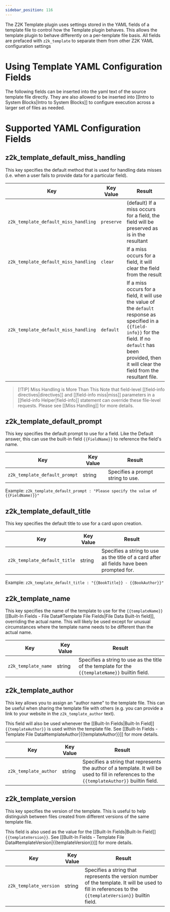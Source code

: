 ```yaml
---
sidebar_position: 116
---
```


The Z2K Template plugin uses settings stored in the YAML fields of a template file to control how the Template plugin behaves. This allows the template plugin to behave differently on a per-template file basis. All fields are prefaced with `z2k_template` to separate them from other Z2K YAML configuration settings

# Using Template YAML Configuration Fields
The following fields can be inserted into the yaml text of the source template file directly. They are also allowed to be inserted into [[Intro to System Blocks|Intro to System Blocks]] to configure execution across a larger set of files as needed. 


# Supported YAML Configuration Fields

## z2k_template_default_miss_handling
This key specifies the default method that is used for handling data misses (i.e. when a user fails to provide data for a particular field). 

| Key                                  | Key Value  | Result                                                                                                                                                                                                                   |
| ------------------------------------ | ---------- | ------------------------------------------------------------------------------------------------------------------------------------------------------------------------------------------------------------------------ |
| `z2k_template_default_miss_handling` | `preserve` | (default) If a miss occurs for a field, the field will be preserved as is in the resultant                                                                                                                               |
| `z2k_template_default_miss_handling` | `clear`    | If a miss occurs for a field, it will clear the field from the result                                                                                                                                                    |
| `z2k_template_default_miss_handling` | `default`  | If a miss occurs for a field, it will use the value of the `default` response as specified in a `{{field-info}}` for the field. If no `default` has been provided, then it will clear the field from the resultant file. |

> [!TIP] Miss Handling is More Than This
> Note that field-level [[field-info directives|directives]] and [[field-info miss|miss]] parameters in a [[field-info Helper|field-info]] statement can override these file-level requests. Please see [[Miss Handling]] for more details.



## z2k_template_default_prompt
This key specifies the default prompt to use for a field. Like the Default answer, this can use the built-in field `{{FieldName}}` to reference the field's name.

| Key                           | Key Value | Result                            |
| ----------------------------- | --------- | --------------------------------- |
| `z2k_template_default_prompt` | string    | Specifies a prompt string to use. |
Example:
	`z2k_template_default_prompt : "Please specify the value of {{FieldName)}}"`




## z2k_template_default_title
This key specifies the default title to use for a card upon creation. 

| Key                          | Key Value | Result                                                                                    |
| ---------------------------- | --------- | ----------------------------------------------------------------------------------------- |
| `z2k_template_default_title` | string    | Specifies a string to use as the title of a card after all fields have been prompted for. |
Example:
	`z2k_template_default_title : "{{BookTitle}} - {{BookAuthor}}"`
 

## z2k_template_name
This key specifies the name of the template to use for the `{{templateName}}` [[Built-In Fields - File Data#Template File Fields|File Data Built-In field]], overriding the actual name.  This will likely be used except for unusual circumstances where the template name needs to be different than the actual name.

| Key                 | Key Value | Result                                                                                           |
| ------------------- | --------- | ------------------------------------------------------------------------------------------------ |
| `z2k_template_name` | string    | Specifies a string to use as the title of the template for the `{{templateName}}` builtin field. |

## z2k_template_author
This key allows you to assign an "author name" to the template file. This can be useful when sharing the template file with others (e.g. you can provide a link to your website in the `z2k_template_author` text).

This field will also be used whenever the [[Built-In Fields|Built-In Field]] `{{templateAuthor}}` is used within the template file. See [[Built-In Fields - Template File Data#templateAuthor|{{templateAuthor}}]] for more details.

| Key                   | Key Value | Result                                                                                                                                         |
| --------------------- | --------- | ---------------------------------------------------------------------------------------------------------------------------------------------- |
| `z2k_template_author` | string    | Specifies a string that represents the author of a template. It will be used to fill in references to the  `{{templateAuthor}}` builtin field. |
## z2k_template_version
This key specifies the version of the template. This is useful to help distinguish between files created from different versions of the same template file.  

This field is also used as the value for the [[Built-In Fields|Built-In Field]] `{{templateVersion}}`. See [[Built-In Fields - Template File Data#templateVersion|{{templateVersion}}]] for more details.

| Key                    | Key Value | Result                                                                                                                                                    |
| ---------------------- | --------- | --------------------------------------------------------------------------------------------------------------------------------------------------------- |
| `z2k_template_version` | string    | Specifies a string that represents the version number of the template. It will be used to fill in references to the  `{{templateVersion}}` builtin field. |
